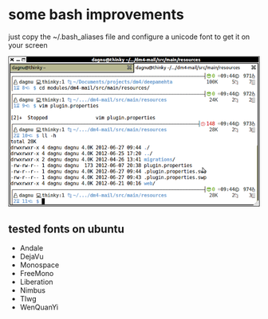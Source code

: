 # some bash improvements

just copy the ~/.bash_aliases file and configure a unicode font to get it on your screen

![screenshot](https://github.com/dgf/bash_aliases/raw/master/screenshot.png)

## tested fonts on ubuntu

 * Andale
 * DejaVu
 * Monospace
 * FreeMono
 * Liberation
 * Nimbus
 * Tlwg
 * WenQuanYi


